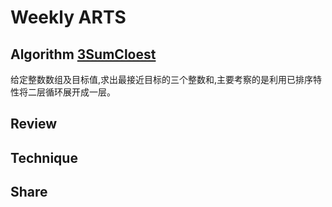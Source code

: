 # Weekly ARTS

## Algorithm [3SumCloest](3SumClosest.md)

给定整数数组及目标值,求出最接近目标的三个整数和,主要考察的是利用已排序特性将二层循环展开成一层。

## Review

## Technique

## Share